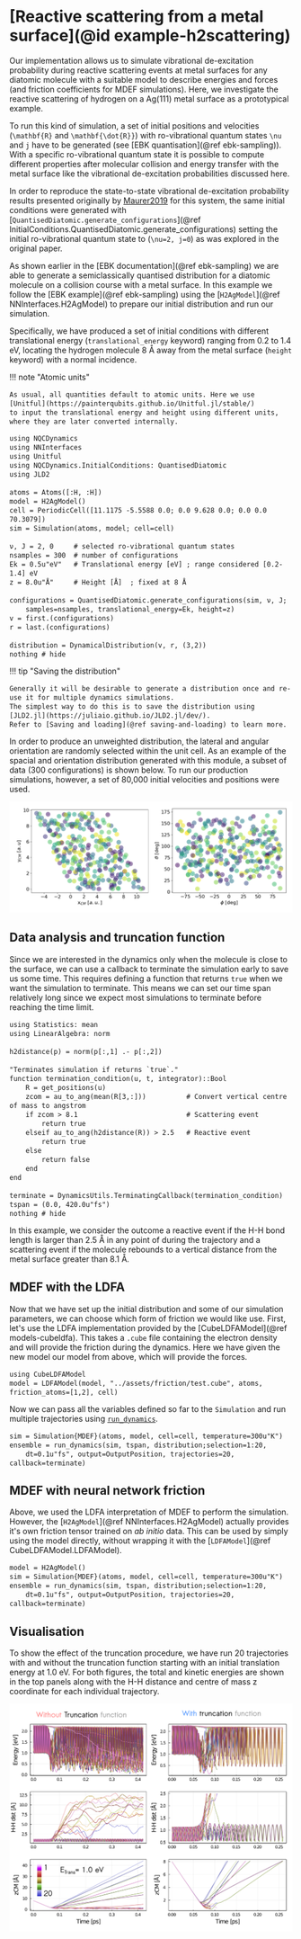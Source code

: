 # [Reactive scattering from a metal surface](@id example-h2scattering)

Our implementation allows us to simulate vibrational de-excitation probability during reactive scattering events at metal surfaces for any diatomic molecule 
with a suitable model to describe energies and forces (and friction coefficients for MDEF simulations). 
Here, we investigate the reactive scattering of hydrogen on a Ag(111) metal surface as a prototypical example.

To run this kind of simulation, a set of initial positions and velocities (``\mathbf{R}`` and ``\mathbf{\dot{R}}``) with
ro-vibrational quantum states ``\nu`` and ``j`` have to be generated
(see [EBK quantisation](@ref ebk-sampling)).
With a specific ro-vibrational quantum state it is possible to compute different properties
after molecular collision and energy transfer with the metal surface like the vibrational
de-excitation probabilities discussed here.

In order to reproduce the state-to-state vibrational de-excitation probability results presented originally by [Maurer2019](@cite) for this system, the same initial conditions were generated with [`QuantisedDiatomic.generate_configurations`](@ref InitialConditions.QuantisedDiatomic.generate_configurations)
setting the initial ro-vibrational quantum state to (``\nu=2, j=0``) as was explored in the original paper. 

As shown earlier in the [EBK documentation](@ref ebk-sampling) we are able to generate
a semiclassically quantised distribution for a diatomic molecule on a collision course
with a metal surface.
In this example we follow the [EBK example](@ref ebk-sampling) using the [`H2AgModel`](@ref NNInterfaces.H2AgModel)
to prepare our initial distribution and run our simulation.

Specifically, we have produced a set of initial conditions with different translational energy (`translational_energy` keyword) ranging from 0.2 to 1.4 eV, locating the hydrogen molecule 8 Å away from the metal
surface (`height` keyword) with a normal incidence.

!!! note "Atomic units"

    As usual, all quantities default to atomic units. Here we use [Unitful](https://painterqubits.github.io/Unitful.jl/stable/)
    to input the translational energy and height using different units, where they are later converted internally.

```@example h2scatter
using NQCDynamics
using NNInterfaces
using Unitful
using NQCDynamics.InitialConditions: QuantisedDiatomic
using JLD2

atoms = Atoms([:H, :H])
model = H2AgModel()
cell = PeriodicCell([11.1175 -5.5588 0.0; 0.0 9.628 0.0; 0.0 0.0 70.3079])
sim = Simulation(atoms, model; cell=cell)

ν, J = 2, 0     # selected ro-vibrational quantum states  
nsamples = 300  # number of configurations      
Ek = 0.5u"eV"   # Translational energy [eV] ; range considered [0.2-1.4] eV
z = 8.0u"Å"     # Height [Å]  ; fixed at 8 Å

configurations = QuantisedDiatomic.generate_configurations(sim, ν, J;
    samples=nsamples, translational_energy=Ek, height=z)
v = first.(configurations)
r = last.(configurations)

distribution = DynamicalDistribution(v, r, (3,2))
nothing # hide
```

!!! tip "Saving the distribution"

    Generally it will be desirable to generate a distribution once and re-use it for multiple dynamics simulations.
    The simplest way to do this is to save the distribution using [JLD2.jl](https://juliaio.github.io/JLD2.jl/dev/).
    Refer to [Saving and loading](@ref saving-and-loading) to learn more.

In order to produce an unweighted distribution, the lateral and angular orientation are randomly selected within the unit cell.
As an example of the spacial and orientation distribution generated with this module, a subset of data (300 configurations) is shown below.
To run our production simulations, however, a set of 80,000 initial velocities and positions were used.

![initial conditions](../assets/figures/icond_scatter.png)

## Data analysis and truncation function

Since we are interested in the dynamics only when the molecule is close to the surface,
we can use a callback to terminate the simulation early to save us some time.
This requires defining a function that returns `true` when we want the simulation to
terminate.
This means we can set our time span relatively long since we expect most simulations to
terminate before reaching the time limit.

```@example h2scatter
using Statistics: mean
using LinearAlgebra: norm

h2distance(p) = norm(p[:,1] .- p[:,2])

"Terminates simulation if returns `true`." 
function termination_condition(u, t, integrator)::Bool
    R = get_positions(u)
    zcom = au_to_ang(mean(R[3,:]))          # Convert vertical centre of mass to angstrom
    if zcom > 8.1                           # Scattering event
        return true
    elseif au_to_ang(h2distance(R)) > 2.5   # Reactive event
        return true
    else
        return false
    end
end

terminate = DynamicsUtils.TerminatingCallback(termination_condition)
tspan = (0.0, 420.0u"fs")
nothing # hide
```
In this example, we consider the outcome a reactive event if the H-H
bond length is larger than 2.5 Å in any point of during the trajectory and a
scattering event if the molecule rebounds to a vertical distance from the metal
surface greater than 8.1 Å.

## MDEF with the LDFA

Now that we have set up the initial distribution and some of our simulation parameters,
we can choose which form of friction we would like use.
First, let's use the LDFA implementation provided by the
[CubeLDFAModel](@ref models-cubeldfa).
This takes a `.cube` file containing the electron density and will provide the friction
during the dynamics.
Here we have given the new model our model from above, which will provide the forces.

```@example h2scatter
using CubeLDFAModel
model = LDFAModel(model, "../assets/friction/test.cube", atoms, friction_atoms=[1,2], cell)
```

Now we can pass all the variables defined so far to the `Simulation` and run multiple
trajectories using [`run_dynamics`](@ref).

```@example h2scatter
sim = Simulation{MDEF}(atoms, model, cell=cell, temperature=300u"K")
ensemble = run_dynamics(sim, tspan, distribution;selection=1:20,
    dt=0.1u"fs", output=OutputPosition, trajectories=20, callback=terminate)
```

## MDEF with neural network friction 

Above, we used the LDFA interpretation of MDEF to perform the simulation.
However, the [`H2AgModel`](@ref NNInterfaces.H2AgModel) actually provides it's own
friction tensor trained on *ab initio* data.
This can be used by simply using the model directly, without wrapping it with the
[`LDFAModel`](@ref CubeLDFAModel.LDFAModel).

```@example h2scatter
model = H2AgModel()
sim = Simulation{MDEF}(atoms, model, cell=cell, temperature=300u"K")
ensemble = run_dynamics(sim, tspan, distribution;selection=1:20,
    dt=0.1u"fs", output=OutputPosition, trajectories=20, callback=terminate)
```

## Visualisation

To show the effect of the truncation procedure, we have run 20 trajectories with and without the truncation
function starting with an initial translation energy at 1.0 eV. For both figures, the total and kinetic energies are shown in
the top panels along with the H-H distance and centre of mass z coordinate for each
individual trajectory.

![truncation](../assets/figures/scattering_truncation.png)



